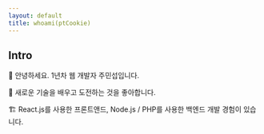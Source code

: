 ```yaml
---
layout: default
title: whoami(ptCookie)
---
```


## Intro

:tada: 안녕하세요. 1년차 웹 개발자 주민섭입니다.

:memo: 새로운 기술을 배우고 도전하는 것을 좋아합니다.

:building_construction: React.js를 사용한 프론트앤드, Node.js / PHP를 사용한 백엔드 개발 경험이 있습니다.
